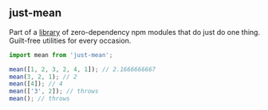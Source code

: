 ## just-mean

Part of a [library](../../../../) of zero-dependency npm modules that do just do one thing.
Guilt-free utilities for every occasion.

```js
import mean from 'just-mean';

mean([1, 2, 3, 2, 4, 1]); // 2.1666666667
mean(3, 2, 1); // 2
mean([4]); // 4
mean(['3', 2]); // throws
mean(); // throws
```
